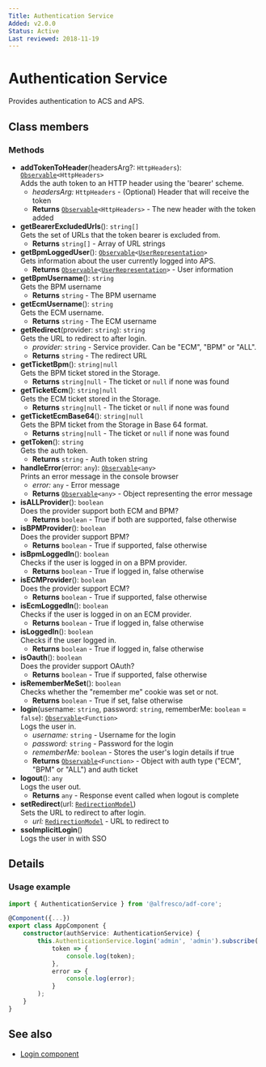 ```yaml
---
Title: Authentication Service
Added: v2.0.0
Status: Active
Last reviewed: 2018-11-19
---
```


# Authentication Service

Provides authentication to ACS and APS.

## Class members

### Methods

-   **addTokenToHeader**(headersArg?: `HttpHeaders`): [`Observable`](http://reactivex.io/documentation/observable.html)`<HttpHeaders>`<br/>
    Adds the auth token to an HTTP header using the 'bearer' scheme.
    -   _headersArg:_ `HttpHeaders`  - (Optional) Header that will receive the token
    -   **Returns** [`Observable`](http://reactivex.io/documentation/observable.html)`<HttpHeaders>` - The new header with the token added
-   **getBearerExcludedUrls**(): `string[]`<br/>
    Gets the set of URLs that the token bearer is excluded from.
    -   **Returns** `string[]` - Array of URL strings
-   **getBpmLoggedUser**(): [`Observable`](http://reactivex.io/documentation/observable.html)`<`[`UserRepresentation`](https://github.com/Alfresco/alfresco-js-api/blob/development/src/alfresco-activiti-rest-api/docs/UserRepresentation.md)`>`<br/>
    Gets information about the user currently logged into APS.
    -   **Returns** [`Observable`](http://reactivex.io/documentation/observable.html)`<`[`UserRepresentation`](https://github.com/Alfresco/alfresco-js-api/blob/development/src/alfresco-activiti-rest-api/docs/UserRepresentation.md)`>` - User information
-   **getBpmUsername**(): `string`<br/>
    Gets the BPM username
    -   **Returns** `string` - The BPM username
-   **getEcmUsername**(): `string`<br/>
    Gets the ECM username.
    -   **Returns** `string` - The ECM username
-   **getRedirect**(provider: `string`): `string`<br/>
    Gets the URL to redirect to after login.
    -   _provider:_ `string`  - Service provider. Can be "ECM", "BPM" or "ALL".
    -   **Returns** `string` - The redirect URL
-   **getTicketBpm**(): `string|null`<br/>
    Gets the BPM ticket stored in the Storage.
    -   **Returns** `string|null` - The ticket or `null` if none was found
-   **getTicketEcm**(): `string|null`<br/>
    Gets the ECM ticket stored in the Storage.
    -   **Returns** `string|null` - The ticket or `null` if none was found
-   **getTicketEcmBase64**(): `string|null`<br/>
    Gets the BPM ticket from the Storage in Base 64 format.
    -   **Returns** `string|null` - The ticket or `null` if none was found
-   **getToken**(): `string`<br/>
    Gets the auth token.
    -   **Returns** `string` - Auth token string
-   **handleError**(error: `any`): [`Observable`](http://reactivex.io/documentation/observable.html)`<any>`<br/>
    Prints an error message in the console browser
    -   _error:_ `any`  - Error message
    -   **Returns** [`Observable`](http://reactivex.io/documentation/observable.html)`<any>` - Object representing the error message
-   **isALLProvider**(): `boolean`<br/>
    Does the provider support both ECM and BPM?
    -   **Returns** `boolean` - True if both are supported, false otherwise
-   **isBPMProvider**(): `boolean`<br/>
    Does the provider support BPM?
    -   **Returns** `boolean` - True if supported, false otherwise
-   **isBpmLoggedIn**(): `boolean`<br/>
    Checks if the user is logged in on a BPM provider.
    -   **Returns** `boolean` - True if logged in, false otherwise
-   **isECMProvider**(): `boolean`<br/>
    Does the provider support ECM?
    -   **Returns** `boolean` - True if supported, false otherwise
-   **isEcmLoggedIn**(): `boolean`<br/>
    Checks if the user is logged in on an ECM provider.
    -   **Returns** `boolean` - True if logged in, false otherwise
-   **isLoggedIn**(): `boolean`<br/>
    Checks if the user logged in.
    -   **Returns** `boolean` - True if logged in, false otherwise
-   **isOauth**(): `boolean`<br/>
    Does the provider support OAuth?
    -   **Returns** `boolean` - True if supported, false otherwise
-   **isRememberMeSet**(): `boolean`<br/>
    Checks whether the "remember me" cookie was set or not.
    -   **Returns** `boolean` - True if set, false otherwise
-   **login**(username: `string`, password: `string`, rememberMe: `boolean` = `false`): [`Observable`](http://reactivex.io/documentation/observable.html)`<Function>`<br/>
    Logs the user in.
    -   _username:_ `string`  - Username for the login
    -   _password:_ `string`  - Password for the login
    -   _rememberMe:_ `boolean`  - Stores the user's login details if true
    -   **Returns** [`Observable`](http://reactivex.io/documentation/observable.html)`<Function>` - Object with auth type ("ECM", "BPM" or "ALL") and auth ticket
-   **logout**(): `any`<br/>
    Logs the user out.
    -   **Returns** `any` - Response event called when logout is complete
-   **setRedirect**(url: [`RedirectionModel`](../../lib/core/models/redirection.model.ts))<br/>
    Sets the URL to redirect to after login.
    -   _url:_ [`RedirectionModel`](../../lib/core/models/redirection.model.ts)  - URL to redirect to
-   **ssoImplicitLogin**()<br/>
    Logs the user in with SSO

## Details

### Usage example

```ts
import { AuthenticationService } from '@alfresco/adf-core';

@Component({...})
export class AppComponent {
    constructor(authService: AuthenticationService) {
        this.AuthenticationService.login('admin', 'admin').subscribe(
            token => {
                console.log(token);
            },
            error => {
                console.log(error);
            }
        );
    }
}
```

## See also

-   [Login component](login.component.md)
